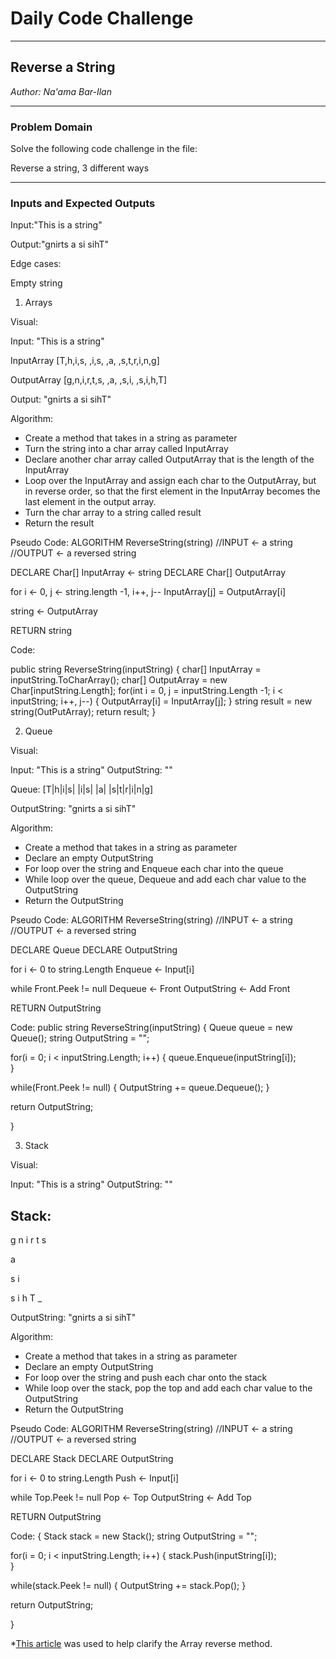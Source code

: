 
# Daily Code Challenge

---

## Reverse a String
*Author: Na'ama Bar-Ilan*

---

### Problem Domain

Solve the following code challenge in the file:

Reverse a string, 3 different ways

---

### Inputs and Expected Outputs

Input:"This is a string"

Output:"gnirts a si sihT"

Edge cases:

Empty string

1. Arrays

Visual:

Input: "This is a string" 

InputArray
[T,h,i,s, ,i,s, ,a, ,s,t,r,i,n,g]

OutputArray
[g,n,i,r,t,s, ,a, ,s,i, ,s,i,h,T]

Output: "gnirts a si sihT"

Algorithm:
- Create a method that takes in a string as parameter 
- Turn the string into a char array called InputArray
- Declare another char array called OutputArray that is the length of the InputArray
- Loop over the InputArray and assign each char to the OutputArray, but in reverse order, so that the first element in the InputArray becomes the last element in the output array. 
- Turn the char array to a string called result
- Return the result

Pseudo Code:
ALGORITHM ReverseString(string)
//INPUT <- a string
//OUTPUT <- a reversed string

DECLARE Char[] InputArray <- string
DECLARE Char[] OutputArray

for i <- 0, j <- string.length -1, i++, j--
	InputArray[j] = OutputArray[i]

string <- OutputArray

RETURN string

Code:

public string ReverseString(inputString)
{
  char[] InputArray = inputString.ToCharArray();
  char[] OutputArray = new Char[inputString.Length];
  for(int i = 0, j = inputString.Length -1; i < inputString; i++, j--)
  {
     OutputArray[i] = InputArray[j];
  }
  string result = new string(OutPutArray);
  return result;
}

2. Queue

Visual:

Input: "This is a string" 
OutputString: ""

Queue:
[T|h|i|s| |i|s| |a| |s|t|r|i|n|g]

OutputString: "gnirts a si sihT"

Algorithm:
- Create a method that takes in a string as parameter
- Declare an empty OutputString
- For loop over the string and Enqueue each char into the queue
- While loop over the queue, Dequeue and add each char value to the OutputString
- Return the OutputString

Pseudo Code:
ALGORITHM ReverseString(string)
//INPUT <- a string
//OUTPUT <- a reversed string

DECLARE Queue
DECLARE OutputString 

for i <- 0 to string.Length
   Enqueue <- Input[i]

while Front.Peek != null
   Dequeue <- Front
   OutputString <- Add Front

RETURN OutputString 

Code:
public string ReverseString(inputString)
{
  Queue queue = new Queue(); 
  string OutputString = "";
  
  for(i = 0; i < inputString.Length; i++)
  {
    queue.Enqueue(inputString[i]);  
  }
  
  while(Front.Peek != null)
  {
    OutputString += queue.Dequeue(); 
  }
  
  return OutputString;

}


3. Stack

Visual:

Input: "This is a string" 
OutputString: ""

Stack:
-
g
n
i
r
t
s
 
a
 
s
i
 
s
i
h
T
_

OutputString: "gnirts a si sihT"

Algorithm:
- Create a method that takes in a string as parameter
- Declare an empty OutputString
- For loop over the string and push each char onto the stack 
- While loop over the stack, pop the top and add each char value to the OutputString
- Return the OutputString

Pseudo Code:
ALGORITHM ReverseString(string)
//INPUT <- a string
//OUTPUT <- a reversed string

DECLARE Stack
DECLARE OutputString 

for i <- 0 to string.Length
   Push <- Input[i]

while Top.Peek != null
   Pop <- Top
   OutputString <- Add Top

RETURN OutputString 

Code:
{
  Stack stack = new Stack(); 
  string OutputString = "";
  
  for(i = 0; i < inputString.Length; i++)
  {
    stack.Push(inputString[i]);  
  }
  
  while(stack.Peek != null)
  {
    OutputString += stack.Pop(); 
  }
  
  return OutputString;

}

*[This article](https://www.c-sharpcorner.com/UploadFile/19b1bd/reverse-a-string-in-different-ways-using-C-Sharp/) was used to help clarify the Array reverse method.
